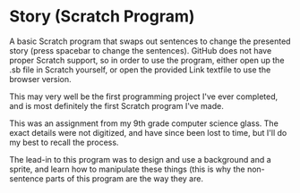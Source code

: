 # Story (Scratch Program)
A basic Scratch program that swaps out sentences to change the presented story (press spacebar to change the sentences). GitHub does not have proper Scratch support, so in order to use the program, either open up the .sb file in Scratch yourself, or open the provided Link textfile to use the browser version.

This may very well be the first programming project I've ever completed, and is most definitely the first Scratch program I've made.

This was an assignment from my 9th grade computer science glass. The exact details were not digitized, and have since been lost to time, but I'll do my best to recall the process.

The lead-in to this program was to design and use a background and a sprite, and learn how to manipulate these things (this is why the non-sentence parts of this program are the way they are.
